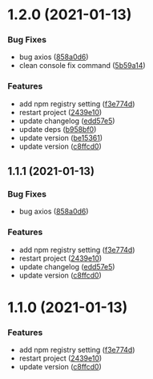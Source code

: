 # 1.2.0 (2021-01-13)


### Bug Fixes

* bug axios ([858a0d6](http://git.shensz.local/zhouwenkang/upload-image-tool/commits/858a0d66a005887eb8cf9661593ac60aa7bcdf7a))
* clean console fix command ([5b59a14](http://git.shensz.local/zhouwenkang/upload-image-tool/commits/5b59a1402a1ce8f212a5354bd149c13faa3e898c))


### Features

* add npm registry setting ([f3e774d](http://git.shensz.local/zhouwenkang/upload-image-tool/commits/f3e774dbb2e995333c02a8a04a839baa28de0f4c))
* restart project ([2439e10](http://git.shensz.local/zhouwenkang/upload-image-tool/commits/2439e1014596a1cb8fb810c2a700722496798386))
* update changelog ([edd57e5](http://git.shensz.local/zhouwenkang/upload-image-tool/commits/edd57e50e8c1f238ceca819648a3066e954ec82e))
* update deps ([b958bf0](http://git.shensz.local/zhouwenkang/upload-image-tool/commits/b958bf0f88ddfc8e3ab006d9bb18acef57b5f697))
* update version ([be15361](http://git.shensz.local/zhouwenkang/upload-image-tool/commits/be15361f71d66d009ec6957a55655327253d6066))
* update version ([c8ffcd0](http://git.shensz.local/zhouwenkang/upload-image-tool/commits/c8ffcd09a9d9839334bd2642da56bd9f717098d1))



## 1.1.1 (2021-01-13)


### Bug Fixes

* bug axios ([858a0d6](http://git.shensz.local/zhouwenkang/upload-image-tool/commits/858a0d66a005887eb8cf9661593ac60aa7bcdf7a))


### Features

* add npm registry setting ([f3e774d](http://git.shensz.local/zhouwenkang/upload-image-tool/commits/f3e774dbb2e995333c02a8a04a839baa28de0f4c))
* restart project ([2439e10](http://git.shensz.local/zhouwenkang/upload-image-tool/commits/2439e1014596a1cb8fb810c2a700722496798386))
* update changelog ([edd57e5](http://git.shensz.local/zhouwenkang/upload-image-tool/commits/edd57e50e8c1f238ceca819648a3066e954ec82e))
* update version ([c8ffcd0](http://git.shensz.local/zhouwenkang/upload-image-tool/commits/c8ffcd09a9d9839334bd2642da56bd9f717098d1))



# 1.1.0 (2021-01-13)


### Features

* add npm registry setting ([f3e774d](http://git.shensz.local/zhouwenkang/upload-image-tool/commits/f3e774dbb2e995333c02a8a04a839baa28de0f4c))
* restart project ([2439e10](http://git.shensz.local/zhouwenkang/upload-image-tool/commits/2439e1014596a1cb8fb810c2a700722496798386))
* update version ([c8ffcd0](http://git.shensz.local/zhouwenkang/upload-image-tool/commits/c8ffcd09a9d9839334bd2642da56bd9f717098d1))



